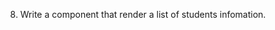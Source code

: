 8. Write a component that render a list of students infomation.




















<!-- const student = [xxx]


return student.map((ele, index) => {
  return (<li key={index}>{ele.name}</li>);
}) -->
